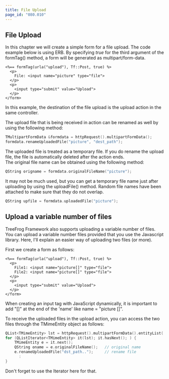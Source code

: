 ```yaml
---
title: File Upload
page_id: "080.010"
---
```


## File Upload

In this chapter we will create a simple form for a file upload. The code example below is using ERB. By specifying *true* for the third argument of the formTag() method, a form will be generated as multipart/form-data.

```
<%== formTag(urla("upload"), Tf::Post, true) %>
  <p>
    File: <input name="picture" type="file">
  </p>
  <p> 
    <input type="submit" value="Upload">
  </p>
</form>
```
 
In this example, the destination of the file upload is the upload action in the same controller.

The upload file that is being received in action can be renamed as well by using the following method:

```c++
TMultipartFormData &formdata = httpRequest().multipartFormData();
formdata.renameUploadedFile("picture", "dest_path");
```

The uploaded file is treated as a temporary file. If you do rename the upload file, the file is automatically deleted after the action ends.<br> 
The original file name can be obtained using the following method:

```c++
QString origname = formdata.originalFileName("picture");
```
 
It may not be much used, but you can get a temporary file name just after uploading by using the uploadFile() method. Random file names have been attached to make sure that they do not overlap.

```c++
QString upfile = formdata.uploadedFile("picture");
``` 

## Upload a variable number of files

TreeFrog Framework also supports uploading a variable number of files. You can upload a variable number files provided that you use the Javascript library. Here, I'll explain an easier way of uploading two files (or more).

First we create a form as follows:

```
<%== formTag(urla("upload"), Tf::Post, true) %>
  <p>
    File1: <input name="picture[]" type="file">
    File2: <input name="picture[]" type="file">
  </p>
  <p> 
    <input type="submit" value="Upload">
  </p>
</form>
``` 

When creating an input tag with JavaScript dynamically, it is important to add "[]" at the end of the 'name' like name = "picture []".

To receive the uploaded files in the upload action, you can access the two files through the TMimeEntity object as follows: 

```c++
QList<TMimeEntity> lst = httpRequest().multipartFormData().entityList( "picture[]" );
for (QListIterator<TMimeEntity> it(lst); it.hasNext(); ) {
    TMimeEntity e = it.next();
    QString oname = e.originalFileName();   // original name
    e.renameUploadedFile("dst_path..");     // rename file
      :
}
```

Don't forget to use the Iterator here for that.